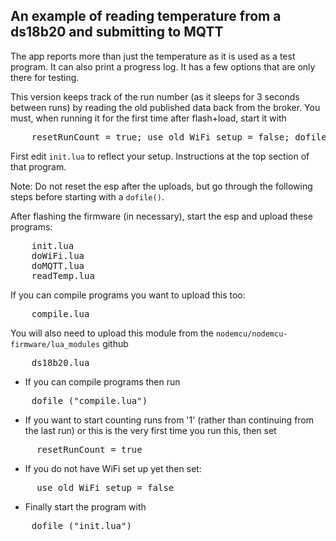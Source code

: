 An example of reading temperature from a ds18b20 and submitting to MQTT
------------

The app reports more than just the temperature as it is used as a test program. It can also print a progress log. It has a few options that are only there for testing.

This version keeps track of the run number (as it sleeps for 3 seconds between runs) by reading the old published data back from the broker. You must, when running it for the first time after flash+load, start it with
<pre>
	resetRunCount = true; use_old_WiFi_setup = false; dofile ("init.lua")
</pre>

First edit `init.lua` to reflect your setup. Instructions at the top section of that program.

Note: Do not reset the esp after the uploads, but go through the following steps before starting with a `dofile()`.

After flashing the firmware (in necessary), start the esp and upload these programs:
<pre>
	init.lua
	doWiFi.lua
	doMQTT.lua
	readTemp.lua
</pre>
If you can compile programs you want to upload this too:
<pre>
	compile.lua
</pre>
You will also need to upload this module from the `nodemcu/nodemcu-firmware/lua_modules` github
<pre>
	ds18b20.lua
</pre>

- If you can compile programs then run
<pre>
	dofile ("compile.lua")
</pre>
- If you want to start counting runs from '1' (rather than continuing from the last run) or this is the very first time you run this, then set
<pre>
	 resetRunCount = true
</pre>
- If you do not have WiFi set up yet then set:
<pre>
	 use_old_WiFi_setup = false
</pre>
- Finally start the program with
<pre>
	dofile ("init.lua")
</pre>

